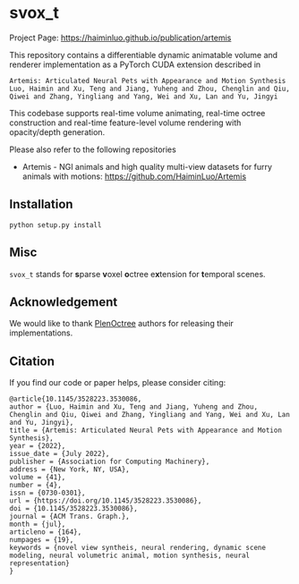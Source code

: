 # svox_t
Project Page: https://haiminluo.github.io/publication/artemis

This repository contains a differentiable dynamic animatable volume and renderer implementation as a PyTorch CUDA extension described in  

```
Artemis: Articulated Neural Pets with Appearance and Motion Synthesis
Luo, Haimin and Xu, Teng and Jiang, Yuheng and Zhou, Chenglin and Qiu, Qiwei and Zhang, Yingliang and Yang, Wei and Xu, Lan and Yu, Jingyi
```

This codebase supports real-time volume animating, real-time octree construction and real-time feature-level volume rendering with opacity/depth generation. 

Please also refer to the following repositories

- Artemis - NGI animals and high quality multi-view datasets for furry animals with motions: <https://github.com/HaiminLuo/Artemis>

## Installation
`python setup.py install`

## Misc
`svox_t` stands for **s**parse **v**oxel **o**ctree e**x**tension for **t**emporal scenes.

## Acknowledgement
We would like to thank [PlenOctree](https://github.com/sxyu/plenoctree) authors for releasing their implementations.


## Citation
If you find our code or paper helps, please consider citing:
```
@article{10.1145/3528223.3530086,
author = {Luo, Haimin and Xu, Teng and Jiang, Yuheng and Zhou, Chenglin and Qiu, Qiwei and Zhang, Yingliang and Yang, Wei and Xu, Lan and Yu, Jingyi},
title = {Artemis: Articulated Neural Pets with Appearance and Motion Synthesis},
year = {2022},
issue_date = {July 2022},
publisher = {Association for Computing Machinery},
address = {New York, NY, USA},
volume = {41},
number = {4},
issn = {0730-0301},
url = {https://doi.org/10.1145/3528223.3530086},
doi = {10.1145/3528223.3530086},
journal = {ACM Trans. Graph.},
month = {jul},
articleno = {164},
numpages = {19},
keywords = {novel view syntheis, neural rendering, dynamic scene modeling, neural volumetric animal, motion synthesis, neural representation}
}
```